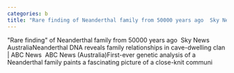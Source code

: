 ```yaml
---
categories: b
title: "Rare finding of Neanderthal family from 50000 years ago  Sky News Australia"
---
```

"Rare finding" of Neanderthal family from 50000 years ago&nbsp;&nbsp;Sky News AustraliaNeanderthal DNA reveals family relationships in cave-dwelling clan | ABC News&nbsp;&nbsp;ABC News (Australia)First-ever genetic analysis of a Neanderthal family paints a fascinating picture of a close-knit communi